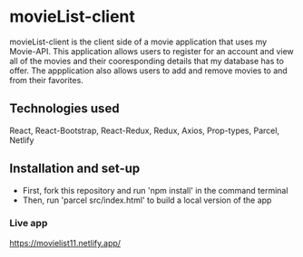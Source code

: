 # movieList-client

movieList-client is the client side of a movie application that uses my Movie-API. This application allows users to register for an account and view all of the movies and their cooresponding details that my database has to offer. The appplication also allows users to add and remove movies to and from their favorites. 

## Technologies used

React, React-Bootstrap, React-Redux, Redux, Axios, Prop-types, Parcel, Netlify

## Installation and set-up

- First, fork this repository and run 'npm install' in the command terminal
- Then, run 'parcel src/index.html' to build a local version of the app

### Live app

https://movielist11.netlify.app/
